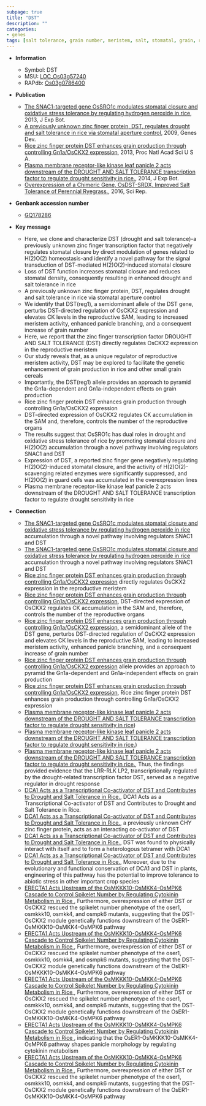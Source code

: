 ```yaml
---
subpage: true
title: "DST"
description: ""
categories:
- genes
tags: [salt tolerance, grain number, meristem, salt, stomatal, grain, reproductive, drought, oxidative, branching, stomata, transcription factor, panicle, homeostasis, drought sensitivity]
---
```


* **Information**  
    + Symbol: DST  
    + MSU: [LOC_Os03g57240](http://rice.plantbiology.msu.edu/cgi-bin/ORF_infopage.cgi?orf=LOC_Os03g57240)  
    + RAPdb: [Os03g0786400](http://rapdb.dna.affrc.go.jp/viewer/gbrowse_details/irgsp1?name=Os03g0786400)  

* **Publication**  
    + [The SNAC1-targeted gene OsSRO1c modulates stomatal closure and oxidative stress tolerance by regulating hydrogen peroxide in rice](http://www.ncbi.nlm.nih.gov/pubmed?term=The+SNAC1-targeted+gene+OsSRO1c+modulates+stomatal+closure+and+oxidative+stress+tolerance+by+regulating+hydrogen+peroxide+in+rice%5BTitle%5D), 2013, J Exp Bot.
    + [A previously unknown zinc finger protein, DST, regulates drought and salt tolerance in rice via stomatal aperture control](http://www.ncbi.nlm.nih.gov/pubmed?term=A+previously+unknown+zinc+finger+protein,+DST,+regulates+drought+and+salt+tolerance+in+rice+via+stomatal+aperture+control%5BTitle%5D), 2009, Genes Dev.
    + [Rice zinc finger protein DST enhances grain production through controlling Gn1a/OsCKX2 expression](http://www.ncbi.nlm.nih.gov/pubmed?term=Rice+zinc+finger+protein+DST+enhances+grain+production+through+controlling+Gn1a/OsCKX2+expression%5BTitle%5D), 2013, Proc Natl Acad Sci U S A.
    + [Plasma membrane receptor-like kinase leaf panicle 2 acts downstream of the DROUGHT AND SALT TOLERANCE transcription factor to regulate drought sensitivity in rice.](http://www.ncbi.nlm.nih.gov/pubmed?term=Plasma+membrane+receptor-like+kinase+leaf+panicle+2+acts+downstream+of+the+DROUGHT+AND+SALT+TOLERANCE+transcription+factor+to+regulate+drought+sensitivity+in+rice.%5BTitle%5D), 2014, J Exp Bot.
    + [Overexpression of a Chimeric Gene, OsDST-SRDX, Improved Salt Tolerance of Perennial Ryegrass.](http://www.ncbi.nlm.nih.gov/pubmed?term=Overexpression+of+a+Chimeric+Gene,+OsDST-SRDX,+Improved+Salt+Tolerance+of+Perennial+Ryegrass.%5BTitle%5D), 2016, Sci Rep.

* **Genbank accession number**  
    + [GQ178286](http://www.ncbi.nlm.nih.gov/nuccore/GQ178286)

* **Key message**  
    + Here, we clone and characterize DST (drought and salt tolerance)-a previously unknown zinc finger transcription factor that negatively regulates stomatal closure by direct modulation of genes related to H(2)O(2) homeostasis-and identify a novel pathway for the signal transduction of DST-mediated H(2)O(2)-induced stomatal closure
    + Loss of DST function increases stomatal closure and reduces stomatal density, consequently resulting in enhanced drought and salt tolerance in rice
    + A previously unknown zinc finger protein, DST, regulates drought and salt tolerance in rice via stomatal aperture control
    + We identify that DST(reg1), a semidominant allele of the DST gene, perturbs DST-directed regulation of OsCKX2 expression and elevates CK levels in the reproductive SAM, leading to increased meristem activity, enhanced panicle branching, and a consequent increase of grain number
    + Here, we report that the zinc finger transcription factor DROUGHT AND SALT TOLERANCE (DST) directly regulates OsCKX2 expression in the reproductive meristem
    + Our study reveals that, as a unique regulator of reproductive meristem activity, DST may be explored to facilitate the genetic enhancement of grain production in rice and other small grain cereals
    + Importantly, the DST(reg1) allele provides an approach to pyramid the Gn1a-dependent and Gn1a-independent effects on grain production
    + Rice zinc finger protein DST enhances grain production through controlling Gn1a/OsCKX2 expression
    + DST-directed expression of OsCKX2 regulates CK accumulation in the SAM and, therefore, controls the number of the reproductive organs
    + The results suggest that OsSRO1c has dual roles in drought and oxidative stress tolerance of rice by promoting stomatal closure and H(2)O(2) accumulation through a novel pathway involving regulators SNAC1 and DST
    + Expression of DST, a reported zinc finger gene negatively regulating H(2)O(2)-induced stomatal closure, and the activity of H(2)O(2)-scavenging related enzymes were significantly suppressed, and H(2)O(2) in guard cells was accumulated in the overexpression lines
    + Plasma membrane receptor-like kinase leaf panicle 2 acts downstream of the DROUGHT AND SALT TOLERANCE transcription factor to regulate drought sensitivity in rice

* **Connection**  
    + [The SNAC1-targeted gene OsSRO1c modulates stomatal closure and oxidative stress tolerance by regulating hydrogen peroxide in rice](2) accumulation through a novel pathway involving regulators SNAC1 and DST
    + [The SNAC1-targeted gene OsSRO1c modulates stomatal closure and oxidative stress tolerance by regulating hydrogen peroxide in rice](2) accumulation through a novel pathway involving regulators SNAC1 and DST
    + [Rice zinc finger protein DST enhances grain production through controlling Gn1a/OsCKX2 expression](DST) directly regulates OsCKX2 expression in the reproductive meristem
    + [Rice zinc finger protein DST enhances grain production through controlling Gn1a/OsCKX2 expression](http://www.ncbi.nlm.nih.gov/pubmed?term=Rice+zinc+finger+protein+DST+enhances+grain+production+through+controlling+Gn1a/OsCKX2+expression%5BTitle%5D), DST-directed expression of OsCKX2 regulates CK accumulation in the SAM and, therefore, controls the number of the reproductive organs
    + [Rice zinc finger protein DST enhances grain production through controlling Gn1a/OsCKX2 expression](reg1), a semidominant allele of the DST gene, perturbs DST-directed regulation of OsCKX2 expression and elevates CK levels in the reproductive SAM, leading to increased meristem activity, enhanced panicle branching, and a consequent increase of grain number
    + [Rice zinc finger protein DST enhances grain production through controlling Gn1a/OsCKX2 expression](reg1) allele provides an approach to pyramid the Gn1a-dependent and Gn1a-independent effects on grain production
    + [Rice zinc finger protein DST enhances grain production through controlling Gn1a/OsCKX2 expression](http://www.ncbi.nlm.nih.gov/pubmed?term=Rice+zinc+finger+protein+DST+enhances+grain+production+through+controlling+Gn1a/OsCKX2+expression%5BTitle%5D), Rice zinc finger protein DST enhances grain production through controlling Gn1a/OsCKX2 expression
    + [Plasma membrane receptor-like kinase leaf panicle 2 acts downstream of the DROUGHT AND SALT TOLERANCE transcription factor to regulate drought sensitivity in rice](DST))
    + [Plasma membrane receptor-like kinase leaf panicle 2 acts downstream of the DROUGHT AND SALT TOLERANCE transcription factor to regulate drought sensitivity in rice.](DST))
    + [Plasma membrane receptor-like kinase leaf panicle 2 acts downstream of the DROUGHT AND SALT TOLERANCE transcription factor to regulate drought sensitivity in rice.](http://www.ncbi.nlm.nih.gov/pubmed?term=Plasma+membrane+receptor-like+kinase+leaf+panicle+2+acts+downstream+of+the+DROUGHT+AND+SALT+TOLERANCE+transcription+factor+to+regulate+drought+sensitivity+in+rice.%5BTitle%5D), Thus, the findings provided evidence that the LRR-RLK LP2, transcriptionally regulated by the drought-related transcription factor DST, served as a negative regulator in drought response
    + [DCA1 Acts as a Transcriptional Co-activator of DST and Contributes to Drought and Salt Tolerance in Rice.](http://www.ncbi.nlm.nih.gov/pubmed?term=DCA1+Acts+as+a+Transcriptional+Co-activator+of+DST+and+Contributes+to+Drought+and+Salt+Tolerance+in+Rice.%5BTitle%5D), DCA1 Acts as a Transcriptional Co-activator of DST and Contributes to Drought and Salt Tolerance in Rice.
    + [DCA1 Acts as a Transcriptional Co-activator of DST and Contributes to Drought and Salt Tolerance in Rice.](DCA1), a previously unknown CHY zinc finger protein, acts as an interacting co-activator of DST
    + [DCA1 Acts as a Transcriptional Co-activator of DST and Contributes to Drought and Salt Tolerance in Rice.](http://www.ncbi.nlm.nih.gov/pubmed?term=DCA1+Acts+as+a+Transcriptional+Co-activator+of+DST+and+Contributes+to+Drought+and+Salt+Tolerance+in+Rice.%5BTitle%5D), DST was found to physically interact with itself and to form a heterologous tetramer with DCA1
    + [DCA1 Acts as a Transcriptional Co-activator of DST and Contributes to Drought and Salt Tolerance in Rice.](http://www.ncbi.nlm.nih.gov/pubmed?term=DCA1+Acts+as+a+Transcriptional+Co-activator+of+DST+and+Contributes+to+Drought+and+Salt+Tolerance+in+Rice.%5BTitle%5D), Moreover, due to the evolutionary and functional conservation of DCA1 and DST in plants, engineering of this pathway has the potential to improve tolerance to abiotic stress in other important crop species
    + [ERECTA1 Acts Upstream of the OsMKKK10-OsMKK4-OsMPK6 Cascade to Control Spikelet Number by Regulating Cytokinin Metabolism in Rice ](http://www.ncbi.nlm.nih.gov/pubmed?term=ERECTA1+Acts+Upstream+of+the+OsMKKK10-OsMKK4-OsMPK6+Cascade+to+Control+Spikelet+Number+by+Regulating+Cytokinin+Metabolism+in+Rice+%5BTitle%5D),  Furthermore, overexpression of either DST or OsCKX2 rescued the spikelet number phenotype of the oser1, osmkkk10, osmkk4, and osmpk6 mutants, suggesting that the DST-OsCKX2 module genetically functions downstream of the OsER1-OsMKKK10-OsMKK4-OsMPK6 pathway
    + [ERECTA1 Acts Upstream of the OsMKKK10-OsMKK4-OsMPK6 Cascade to Control Spikelet Number by Regulating Cytokinin Metabolism in Rice ](http://www.ncbi.nlm.nih.gov/pubmed?term=ERECTA1+Acts+Upstream+of+the+OsMKKK10-OsMKK4-OsMPK6+Cascade+to+Control+Spikelet+Number+by+Regulating+Cytokinin+Metabolism+in+Rice+%5BTitle%5D),  Furthermore, overexpression of either DST or OsCKX2 rescued the spikelet number phenotype of the oser1, osmkkk10, osmkk4, and osmpk6 mutants, suggesting that the DST-OsCKX2 module genetically functions downstream of the OsER1-OsMKKK10-OsMKK4-OsMPK6 pathway
    + [ERECTA1 Acts Upstream of the OsMKKK10-OsMKK4-OsMPK6 Cascade to Control Spikelet Number by Regulating Cytokinin Metabolism in Rice ](http://www.ncbi.nlm.nih.gov/pubmed?term=ERECTA1+Acts+Upstream+of+the+OsMKKK10-OsMKK4-OsMPK6+Cascade+to+Control+Spikelet+Number+by+Regulating+Cytokinin+Metabolism+in+Rice+%5BTitle%5D),  Furthermore, overexpression of either DST or OsCKX2 rescued the spikelet number phenotype of the oser1, osmkkk10, osmkk4, and osmpk6 mutants, suggesting that the DST-OsCKX2 module genetically functions downstream of the OsER1-OsMKKK10-OsMKK4-OsMPK6 pathway
    + [ERECTA1 Acts Upstream of the OsMKKK10-OsMKK4-OsMPK6 Cascade to Control Spikelet Number by Regulating Cytokinin Metabolism in Rice ](OsCKX2), indicating that the OsER1-OsMKKK10-OsMKK4-OsMPK6 pathway shapes panicle morphology by regulating cytokinin metabolism
    + [ERECTA1 Acts Upstream of the OsMKKK10-OsMKK4-OsMPK6 Cascade to Control Spikelet Number by Regulating Cytokinin Metabolism in Rice ](http://www.ncbi.nlm.nih.gov/pubmed?term=ERECTA1+Acts+Upstream+of+the+OsMKKK10-OsMKK4-OsMPK6+Cascade+to+Control+Spikelet+Number+by+Regulating+Cytokinin+Metabolism+in+Rice+%5BTitle%5D),  Furthermore, overexpression of either DST or OsCKX2 rescued the spikelet number phenotype of the oser1, osmkkk10, osmkk4, and osmpk6 mutants, suggesting that the DST-OsCKX2 module genetically functions downstream of the OsER1-OsMKKK10-OsMKK4-OsMPK6 pathway



